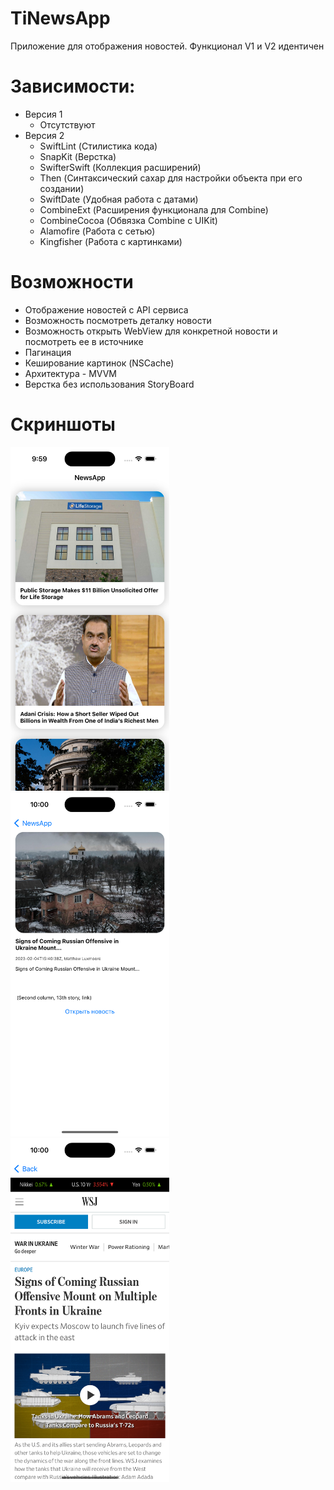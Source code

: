 # TiNewsApp
Приложение для отображения новостей.
Функционал V1 и V2 идентичен

# Зависимости:
 - Версия 1
   - Отсутствуют
 - Версия 2
   - SwiftLint (Стилистика кода)
   - SnapKit (Верстка)
   - SwifterSwift (Коллекция расширений)
   - Then (Синтаксический сахар для настройки объекта при его создании)
   - SwiftDate (Удобная работа с датами)
   - CombineExt (Расширения функционала для Combine)
   - CombineCocoa (Обвязка Combine с UIKit)
   - Alamofire (Работа с сетью)
   - Kingfisher (Работа с картинками)

# Возможности
 - Отображение новостей с API сервиса
 - Возможность посмотреть деталку новости
 - Возможность открыть WebView для конкретной новости и посмотреть ее в источнике
 - Пагинация
 - Кеширование картинок (NSCache)
 - Архитектура - MVVM
 - Верстка без использования StoryBoard
 
# Скриншоты
<p>
<img src="screenshots/1.png" height="550" /> 
<img src="screenshots/2.png" height="550" /> 
<img src="screenshots/3.png" height="550" />
<p>

 
